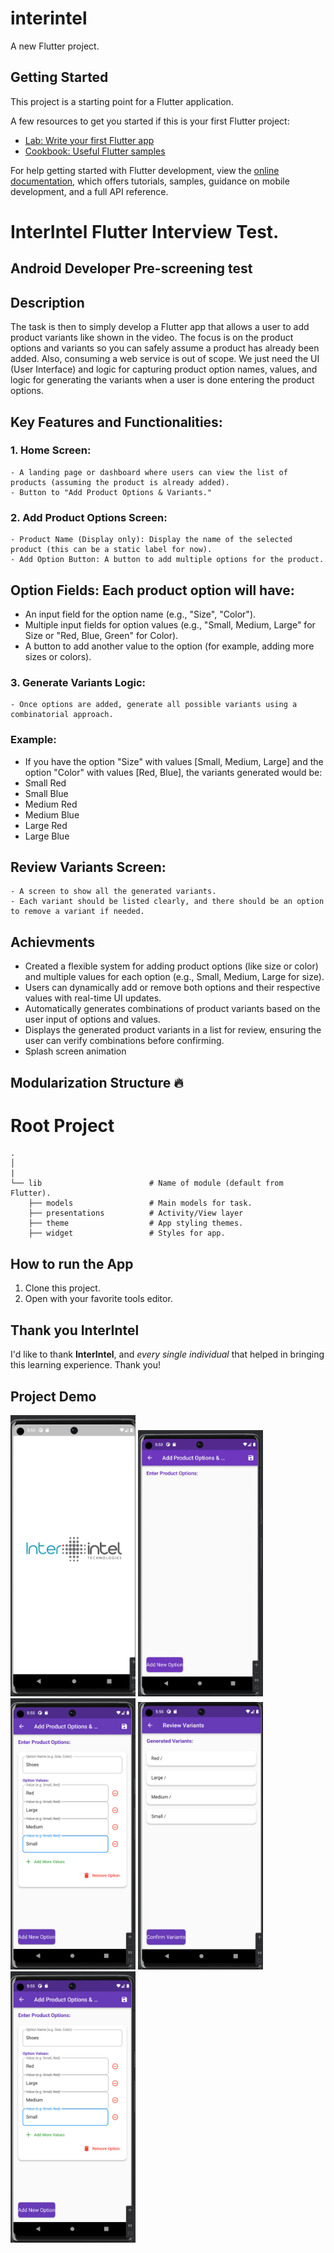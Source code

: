 # interintel

A new Flutter project.

## Getting Started

This project is a starting point for a Flutter application.

A few resources to get you started if this is your first Flutter project:

- [Lab: Write your first Flutter app](https://docs.flutter.dev/get-started/codelab)
- [Cookbook: Useful Flutter samples](https://docs.flutter.dev/cookbook)

For help getting started with Flutter development, view the
[online documentation](https://docs.flutter.dev/), which offers tutorials,
samples, guidance on mobile development, and a full API reference.

# InterIntel Flutter Interview Test.

## Android Developer Pre-screening test

## Description

The task is then to simply develop a
Flutter app that allows a user to add product variants like shown in the video. The focus is on the
product options and variants so you can safely assume a product has already been added. Also,
consuming a web service is out of scope. We just need the UI (User Interface) and logic for capturing
product option names, values, and logic for generating the variants when a user is done entering the
product options.

## Key Features and Functionalities:
### 1. Home Screen:

    - A landing page or dashboard where users can view the list of products (assuming the product is already added).
    - Button to "Add Product Options & Variants."

### 2. Add Product Options Screen:
    - Product Name (Display only): Display the name of the selected product (this can be a static label for now).
    - Add Option Button: A button to add multiple options for the product.
  ## Option Fields: Each product option will have:
- An input field for the option name (e.g., "Size", "Color").
-  Multiple input fields for option values (e.g., "Small, Medium, Large" for Size or "Red, Blue, Green" for Color).
- A button to add another value to the option (for example, adding more sizes or colors).

### 3. Generate Variants Logic:

    - Once options are added, generate all possible variants using a combinatorial approach.

  ### Example:
- If you have the option "Size" with values [Small, Medium, Large] and the option "Color" with values [Red, Blue], the variants generated would be:
 - Small Red
 - Small Blue
 - Medium Red
 - Medium Blue
 - Large Red
 - Large Blue


## Review Variants Screen:

    - A screen to show all the generated variants.
    - Each variant should be listed clearly, and there should be an option to remove a variant if needed.

 ## Achievments
- Created a flexible system for adding product options (like size or color) and multiple values for each option (e.g., Small, Medium, Large for size).
- Users can dynamically add or remove both options and their respective values with real-time UI updates.
- Automatically generates combinations of product variants based on the user input of options and values.
- Displays the generated product variants in a list for review, ensuring the user can verify combinations before confirming.
- Splash screen animation   

## Modularization Structure 🔥
# Root Project
    .
    │   
    |
    └── lib                        # Name of module (default from Flutter).
        ├── models                 # Main models for task.
        ├── presentations          # Activity/View layer
        ├── theme                  # App styling themes.
        ├── widget                 # Styles for app.

## How to run the App
1. Clone this project.
2. Open with your favorite tools editor.

## Thank you InterIntel
I'd like to thank **InterIntel**, and *every single individual* that helped in bringing this learning experience. Thank you!

## Project Demo

<p float = "left">
<img src = "screenshots/splash.png" width = 200>
<img src = "screenshots/home.png" width = 200>
<img src = "screenshots/variants.png" width = 200>
<img src = "screenshots/confrim.png" width = 200>
<img src = "screenshots/variants.png" width = 200>
</p>